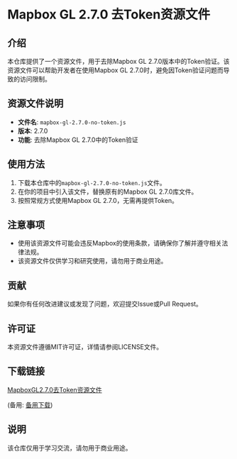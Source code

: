 # Mapbox GL 2.7.0 去Token资源文件

## 介绍

本仓库提供了一个资源文件，用于去除Mapbox GL 2.7.0版本中的Token验证。该资源文件可以帮助开发者在使用Mapbox GL 2.7.0时，避免因Token验证问题而导致的访问限制。

## 资源文件说明

- **文件名**: `mapbox-gl-2.7.0-no-token.js`
- **版本**: 2.7.0
- **功能**: 去除Mapbox GL 2.7.0中的Token验证

## 使用方法

1. 下载本仓库中的`mapbox-gl-2.7.0-no-token.js`文件。
2. 在你的项目中引入该文件，替换原有的Mapbox GL 2.7.0库文件。
3. 按照常规方式使用Mapbox GL 2.7.0，无需再提供Token。

## 注意事项

- 使用该资源文件可能会违反Mapbox的使用条款，请确保你了解并遵守相关法律法规。
- 该资源文件仅供学习和研究使用，请勿用于商业用途。

## 贡献

如果你有任何改进建议或发现了问题，欢迎提交Issue或Pull Request。

## 许可证

本资源文件遵循MIT许可证，详情请参阅LICENSE文件。

## 下载链接
[MapboxGL2.7.0去Token资源文件](https://pan.quark.cn/s/1ef34040da50) 

(备用: [备用下载](https://pan.baidu.com/s/1xWq7bYsGf4qQMoDJAdJefQ?pwd=1234))

## 说明

该仓库仅用于学习交流，请勿用于商业用途。

